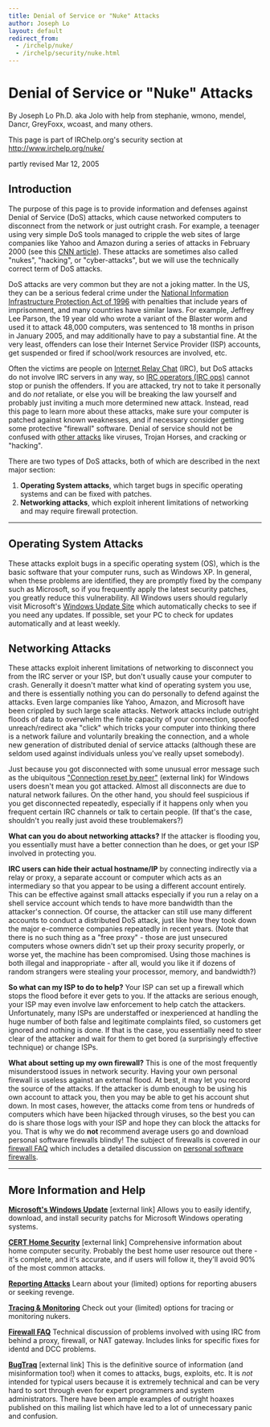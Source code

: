 ```yaml
---
title: Denial of Service or "Nuke" Attacks
author: Joseph Lo
layout: default
redirect_from:
  - /irchelp/nuke/
  - /irchelp/security/nuke.html
---
```


# Denial of Service or "Nuke" Attacks

By Joseph Lo Ph.D. aka Jolo with help from stephanie, wmono, mendel, Dancr, GreyFoxx, wcoast, and many others.

This page is part of IRChelp.org's security section at 
<http://www.irchelp.org/nuke/>

partly revised Mar 12, 2005

## Introduction

The purpose of this page is to provide information and defenses against Denial of Service (DoS) attacks, which cause networked computers to disconnect from the network or just outright crash. For example, a teenager using very simple DoS tools managed to cripple the web sites of large companies like Yahoo and Amazon during a series of attacks in February 2000 (see this 
[CNN article](http://www.cnn.com/2000/TECH/computing/02/09/cyber.attacks.01/index.html)). These attacks are sometimes also called "nukes", "hacking", or "cyber-attacks", but we will use the technically correct term of DoS attacks.

DoS attacks are very common but they are not a joking matter. In the US, they can be a serious federal crime under the [National Information Infrastructure Protection Act of 1996](http://www.usdoj.gov/criminal/cybercrime/compcrime.html) with penalties that include years of imprisonment, and many countries have similar laws. For example, Jeffrey Lee Parson, the 19 year old who wrote a variant of the Blaster worm and used it to attack 48,000 computers, was sentenced to 18 months in prison in January 2005, and may additionally have to pay a substantial fine. At the very least, offenders can lose their Internet Service Provider (ISP) accounts, get suspended or fired if school/work resources are involved, etc.

Often the victims are people on [Internet Relay Chat](/) (IRC), but DoS attacks do not involve IRC servers in any way, so [IRC operators (IRC ops)](/ircd/opermyth.html) cannot stop or punish the offenders. If you are attacked, try not to take it personally and do _not_ retaliate, or else you will be breaking the law yourself and probably just inviting a much more determined new attack. Instead, read this page to learn more about these attacks, make sure your computer is patched against known weaknesses, and if necessary consider getting some protective "firewall" software. Denial of service should not be confused with [other attacks](../security/trojanterms.html) like viruses, Trojan Horses, and cracking or "hacking".

There are two types of DoS attacks, both of which are described in the next major section:

1. **Operating System attacks**, which target bugs in specific operating systems and can be fixed with patches.
2. **Networking attacks**, which exploit inherent limitations of networking and may require firewall protection.

--------------------------------------------------------------------------------

## Operating System Attacks

These attacks exploit bugs in a specific operating system (OS), which is the basic software that your computer runs, such as Windows XP. In general, when these problems are identified, they are promptly fixed by the company such as Microsoft, so if you frequently apply the latest security patches, you greatly reduce this vulnerability. All Windows users should regularly visit Microsoft's [Windows Update Site](http://windowsupdate.microsoft.com/) which automatically checks to see if you need any updates. If possible, set your PC to check for updates automatically and at least weekly.

## Networking Attacks

These attacks exploit inherent limitations of networking to disconnect you from the IRC server or your ISP, but don't usually cause your computer to crash. Generally it doesn't matter what kind of operating system you use, and there is essentially nothing you can do personally to defend against the attacks. Even large companies like Yahoo, Amazon, and Microsoft have been crippled by such large scale attacks. Network attacks include outright floods of data to overwhelm the finite capacity of your connection, spoofed unreach/redirect aka "click" which tricks your computer into thinking there is a network failure and voluntarily breaking the connection, and a whole new generation of distributed denial of service attacks (although these are seldom used against individuals unless you've really upset somebody).

Just because you got disconnected with some unusual error message such as the ubiquitous ["Connection reset by peer"](http://10053.notlong.com) (external link) for Windows users doesn't mean you got attacked. Almost all disconnects are due to natural network failures. On the other hand, you should feel suspicious if you get disconnected repeatedly, especially if it happens only when you frequent certain IRC channels or talk to certain people. (If that's the case, shouldn't you really just avoid these troublemakers?)

**What can you do about networking attacks?** If the attacker is flooding you, you essentially must have a better connection than he does, or get your ISP involved in protecting you.

**IRC users can hide their actual hostname/IP** by connecting indirectly via a relay or proxy, a separate account or computer which acts as an intermediary so that you appear to be using a different account entirely. This can be effective against small attacks especially if you run a relay on a shell service account which tends to have more bandwidth than the attacker's connection. Of course, the attacker can still use many different accounts to conduct a distributed DoS attack, just like how they took down the major e-commerce companies repeatedly in recent years. (Note that there is no such thing as a "free proxy" - those are just unsecured computers whose owners didn't set up their proxy security properly, or worse yet, the machine has been compromised. Using those machines is both illegal and inappropriate - after all, would you like it if dozens of random strangers were stealing your processor, memory, and bandwidth?)

**So what can my ISP to do to help?** Your ISP can set up a firewall which stops the flood before it ever gets to you. If the attacks are serious enough, your ISP may even involve law enforcement to help catch the attackers. Unfortunately, many ISPs are understaffed or inexperienced at handling the huge number of both false and legitimate complaints filed, so customers get ignored and nothing is done. If that is the case, you essentially need to steer clear of the attacker and wait for them to get bored (a surprisingly effective technique) or change ISPs.

**What about setting up my own firewall?** This is one of the most frequently misunderstood issues in network security. Having your own personal firewall is useless against an external flood. At best, it may let you record the source of the attacks. If the attacker is dumb enough to be using his own account to attack you, then you may be able to get his account shut down. In most cases, however, the attacks come from tens or hundreds of computers which have been hijacked through viruses, so the best you can do is share those logs with your ISP and hope they can block the attacks for you. That is why we do **not** recommend average users go and download personal software firewalls blindly! The subject of firewalls is covered in our [firewall FAQ](../security/fwfaq.html) which includes a detailed discussion on [personal software firewalls](../security/fwfaq.html#q17).

--------------------------------------------------------------------------------

## More Information and Help

**[Microsoft's Windows Update](http://windowsupdate.microsoft.com)** [external link] Allows you to easily identify, download, and install security patchs for Microsoft Windows operating systems.

**[CERT Home Security](http://www.cert.org/homeusers/)** [external link] Comprehensive information about home computer security. Probably the best home user resource out there - it's complete, and it's accurate, and if users will follow it, they'll avoid 90% of the most common attacks.

**[Reporting Attacks](report.html)** Learn about your (limited) options for reporting abusers or seeking revenge.

**[Tracing & Monitoring](trace.html)** Check out your (limited) options for tracing or monitoring nukers.

**[Firewall FAQ](../security/fwfaq.html)** Technical discussion of problems involved with using IRC from behind a proxy, firewall, or NAT gateway. Includes links for specific fixes for identd and DCC problems.

**[BugTraq](http://www.securityfocus.com/)** [external link] This is the definitive source of information (and misinformation too!) when it comes to attacks, bugs, exploits, etc. It is _not_ intended for typical users because it is extremely technical and can be very hard to sort through even for expert programmers and system administrators. There have been ample examples of outright hoaxes published on this mailing list which have led to a lot of unnecessary panic and confusion.
